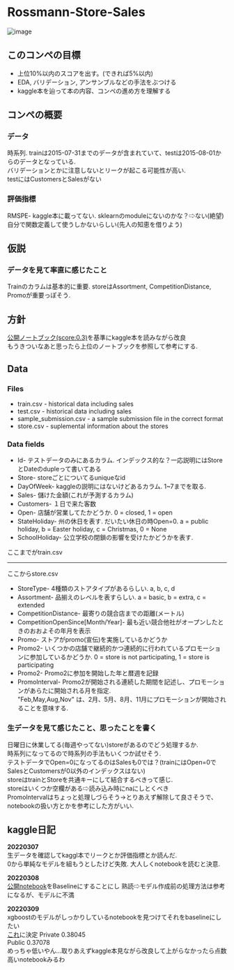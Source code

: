 # Rossmann-Store-Sales
![image](https://user-images.githubusercontent.com/69502527/156883458-9fc3ca8e-b657-4621-926f-3d1470475e0b.png)

## このコンペの目標
* 上位10%以内のスコアを出す。(できれば5%以内)
* EDA, バリデーション, アンサンブルなどの手法をぶつける
* kaggle本を辿って本の内容、コンペの進め方を理解する


## コンペの概要
### データ
時系列. trainは2015-07-31までのデータが含まれていて、testは2015-08-01からのデータとなっている. <br>
バリデーションとかに注意しないとリークが起こる可能性が高い.<br>
testにはCustomersとSalesがない
### 評価指標
RMSPE- kaggle本に載ってない. sklearnのmoduleにないのかな？⇨ない(絶望)<br>
自分で関数定義して使うしかないらしい(先人の知恵を借りよう)

## 仮説
### データを見て率直に感じたこと<br>
Trainのカラムは基本的に重要. storeはAssortment, CompetitionDistance, Promoが重要っぽそう.<br>

## 方針
[公開ノートブック(score:0.3)](https://www.kaggle.com/ashwathbalaji/rossmann-store-sales)を基準にkaggle本を読みながら改良<br>
もうきついなあと思ったら上位のノートブックを参照して参考にする.

## Data
### Files
* train.csv - historical data including sales
* test.csv - historical data including sales
* sample_submission.csv - a sample submission file in the correct format
* store.csv - suplemental information about the stores
### Data fields
* Id- テストデータのみにあるカラム. インデックス的な？一応説明にはStoreとDateのdupleって書いてある
* Store- storeごとについてるuniqueなid
* DayOfWeek- kaggleの説明にはないけどあるカラム. 1~7までを取る.
* Sales- 儲けた金額(これが予測するカラム)
* Customers- １日で来た客数
* Open- 店舗が営業してたかどうか. 0 = closed, 1 = open
* StateHoliday- 州の休日を表す. だいたい休日の時Open=0. a = public holiday, b = Easter holiday, c = Christmas, 0 = None
* SchoolHoliday- 公立学校の閉鎖の影響を受けたかどうかを表す.

ここまでがtrain.csv<br>



----------------------------------------------------------------------------------------
ここからstore.csv


* StoreType- 4種類のストアタイプがあるらしい. a, b, c, d
* Assortment- 品揃えのレベルを表すらしい. a = basic, b = extra, c = extended
* CompetitionDistance- 最寄りの競合店までの距離(メートル)
* CompetitionOpenSince[Month/Year]- 最も近い競合他社がオープンしたときのおおよその年月を表示
* Promo- ストアがpromo(宣伝)を実施しているかどうか
* Promo2- いくつかの店舗で継続的かつ連続的に行われているプロモーションに参加しているかどうか. 0 = store is not participating, 1 = store is participating
* Promo2- Promo2に参加を開始した年と暦週を記録
* PromoInterval- Promo2が開始される連続した期間を記述し、プロモーションがあらたに開始される月を指定.<br>
"Feb,May,Aug,Nov" は、2月、5月、8月、11月にプロモーションが開始されることを意味する.


### 生データを見て感じたこと、思ったことを書く

日曜日に休業してる(毎週やってない)storeがあるのでどう処理するか.<br>
時系列になってるので時系列の手法もいくつか試せそう.<br>
テストデータでOpen=0になってるのはSalesも0では？(trainにはOpen=0でSalesとCustomersが0以外のインデックスはない)<br>
storeはtrainとStoreを共通キーにして結合するべきって感じ.<br>
storeはいくつか空欄がある⇨読み込み時にnaにしとくべき<br>
PromoIntervalはちょっと処理しづらそう→とりあえず解除して良さそうで、notebookの扱い方とかを参考にした方がいい.

## kaggle日記
**20220307**<br>
生データを確認してkaggl本でリークとか評価指標とか読んだ.<br>
0から単純なモデルを組もうとしたけど失敗. 大人しくnotebookを読むと決意.

**20220308**<br>
[公開notebook](https://www.kaggle.com/omarelgabry/a-journey-through-rossmann-stores)をBaselineにすることにし
熟読⇨モデル作成前の処理方法は参考になるが、モデルに不満

**20220309**<br>
xgboostのモデルがしっかりしているnotebookを見つけてそれをbaselineにしたい<br>
[これ](https://www.kaggle.com/manishleo10/gradient-boosting-machines-gbms-with-xgboost#Problem-Statement)に決定
Private 0.38045<br>
Public 0.37078<br>
めっちゃ低いやん...取りあえずkaggle本見ながら改良して上がらなかったら点数高いnotebookみるわ
